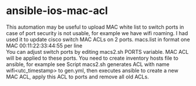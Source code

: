 # ansible-ios-mac-acl
This automation may be useful to upload MAC white list to switch ports in case of port security is not usable, for example we have wifi roaming.
I had used it to update cisco switch MAC ACLs on 2 ports. 
macs.list in format one MAC 00:11:22:33:44:55 per line  
You can adjust switch ports by editing macs2.sh PORTS variable. MAC ACL will be applied to these ports.
You need to create inventory hosts file to ansible, for example see
Script macs2.sh generates ACL with name wifi<utc_timestamp> to gen.yml, then executes ansible to create a new MAC ACL, apply this ACL to ports and remove all old ACLs.
